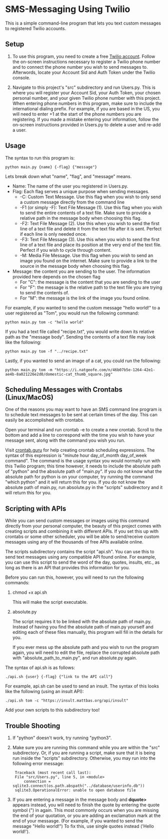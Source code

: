 # SMS-Messaging Using Twilio
This is a simple command-line program that lets you text custom messages to registered Twilio accounts.

## Setup
1. To use this program, you need to create a free [Twilio account](https://www.twilio.com/). Follow the on-screen instructions necessary to register a Twilio phone number and to connect the phone number you wish to send messages to. Afterwords, locate your Account Sid and Auth Token under the Twilio console.

2. Navigate to this project's "src" subdirectory and run Users.py. This is where you will register your Account Sid, your Auth Token, your chosen personal number, and your given Twilio phone number with this project. When entering phone numbers in this program, make sure to include the international dialing prefix.
For example, if you are based in the US, you will need to enter +1 at the start of the phone numbers you are registering. If you made a mistake entering your information, follow the on-screen instructions provided in Users.py to delete a user and re-add a user.

## Usage
The syntax to run this program is:

    python main.py {name} {-flag} {"message"}
    
Lets break down what "name", "flag", and "message" means.
- Name: The name of the user you registered in Users.py.
- Flag: Each flag serves a unique purpose when sending messages.
    - -C: Custom Text Message. Use this flag when you wish to only send a custom message directly from the command line
    - -F1 (or simply -F): Text File Message (1). Use this flag when you wish to send the entire contents of a text file. Make sure to provide a relative
    path in the message body when choosing this flag.
    - -F2: Text File Message (2). Use this when you wish to send the first line of a text file and delete it from the text file after it is sent. Perfect if each line is only needed once.
    - -F3: Text File Message (3). Use this when you wish to send the first line of a text file and place its position at the very end of the text file. Perfect if you wish to cycle through content.
    - -M: Media File Message. Use this flag when you wish to send an image you found on the internet. Make sure to provide a link
    to the source in the message body when choosing this flag.
- Message: the content you are sending to the user. The information provided here depends on the chosen flag
    - For "C": the message is the content that you are sending to the user
    - For "F": the message is the relative path to the text file you are trying to send the contents of.
    - For "M": the message is the link of the image you found online.

For example, if you wanted to send the custom message "hello world!" to a user registered as "Tom", you would run the following command:

    python main.py tom -c "hello world"

If you had a text file called "recipe.txt", you would write down its relative path as the "message body". Sending the contents of a text file may look like the following:

    python main.py tom -f "../recipe.txt"

Lastly, if you wanted to send an image of a cat, you could run the following:

    python main.py tom -m "https://i.natgeofe.com/n/46b07b5e-1264-42e1-ae4b-8a021226e2d0/domestic-cat_thumb_square.jpg"

## Scheduling Messages with Crontabs (Linux/MacOS)

One of the reasons you may want to have an SMS command line program is to schedule text messages to be sent at certain times of the day. This can easily be accomplished with crontabs.

Open your terminal and run crontab -e to create a new crontab. Scroll to the bottom and add a line to correspond with the time you wish to have your message sent, along with the command you wish you run.

Visit [crontab.guru](https://crontab.guru/#) for help creating crontab scheduling expressions. The syntax of this expression is "minute hour day_of_month day_of_week command". The command is the usage syntax you would normally run with this Twilio program; this time however, it needs to include the absolute path of "python" and the absolute path of "main.py". If you do not know what the absolute path for python is on your computer, try running the command "which python" and it will return this for you. If you do not know the absolute path of main.py, run absolute.py in the "scripts" subdirectory and it will return this for you.

## Scripting with APIs

While you can send custom messages or images using this command directly from your personal computer, the beauty of this project comes with creating scripts and combining it with different APIs. If you set this up with crontabs or some other scheduler, you will be able to send/receive custom messages using any of the thousands of free APIs available online.

The scripts subdirectory contains the script "api.sh". You can use this to send text messages using any compatible API found online. For example, you can use this script to send the word of the day, quotes, insults, etc., as long as there is an API that provides this information for you.

Before you can run this, however, you will need to run the following commands:

1. chmod +x api.sh

    This will make the script executable.

2. absolute.py

    The script requires it to be linked with the absolute path of main.py. Instead of having you find the absolute path of main.py yourself and editing each of these files manually, this program will fill in the details for you.

    If you ever mess up the absolute path and you wish to run the program again, you will need to edit the file, replace the corrupted absolute path with "absolute_path_to_main.py", and run absolute.py again.

The syntax of api.sh is as follows:

    ./api.sh {user} {-flag} {"link to the API call"}

For example, api.sh can be used to send an insult. The syntax of this looks like the following (using an insult API):

    ./api.sh tom -c "https://insult.mattbas.org/api/insult"

Add your own scripts to this subdirectory too!

## Trouble Shooting

1. If "python" doesn't work, try running "python3". 

2. Make sure you are running this command while you are within the "src" subdirectory. Or, if you are running a script, make sure that it is being run inside the "scripts" subdirectory. Otherwise, you may run into the following error message:
   
        Traceback (most recent call last):
        File "src/Users.py", line 5, in <module>
            connection = sqlite3.connect(os.path.abspath("../database/userinfo.db"))
        sqlite3.OperationalError: unable to open database file

3. If you are entering a message in the message body and **dquote>** appears instead, you will need to finish the quote by entering the quote symbol (") in again. This most commonly occurs when you are missing the end of your quotation, or you are adding an exclamation mark at the end of your messasge. (For example, if you wanted to send the message "Hello world!") To fix this, use single quotes instead ('Hello world!').
